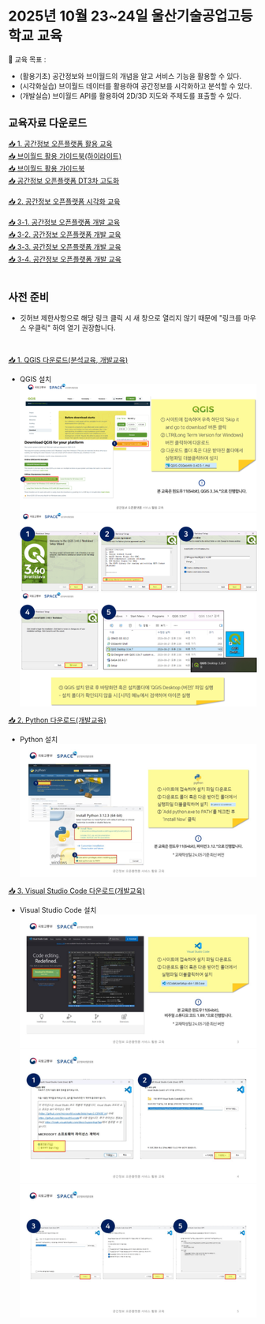 # 2025년 10월 23~24일 울산기술공업고등학교 교육

🙌 교육 목표 :

- (활용기초) 공간정보와 브이월드의 개념을 알고 서비스 기능을 활용할 수 있다.
- (시각화실습) 브이월드 데이터를 활용하여 공간정보를 시각화하고 분석할 수 있다.
- (개발실습) 브이월드 API를 활용하여 2D/3D 지도와 주제도를 표출할 수 있다.

## 교육자료 다운로드

[📥 1. 공간정보 오픈플랫폼 활용 교육](https://drive.google.com/file/d/1t9CSjI5LIheG2iEVwSHPr0_SW2e0nrfU/view?usp=drive_link)</br>
[📥 브이월드 활용 가이드북(하이라이트)](https://drive.google.com/file/d/1QyfZe4w1F_2jTrZahCmDbL2MWQ71bisT/view?usp=drive_link)</br>
[📥 브이월드 활용 가이드북](https://drive.google.com/file/d/1-zpUVH5NmG_3doAR9zR75waDBKb1Q3Go/view?usp=drive_link)</br>
[📥 공간정보 오픈플랫폼 DT3차 고도화](https://drive.google.com/file/d/1iZeS1IYReb1EoS9eSOMdgcsd7wGK0qhL/view?usp=drive_link)</br></br>
[📥 2. 공간정보 오픈플랫폼 시각화 교육](https://drive.google.com/file/d/1h4JwYaSmWA1dmaYAhoNKfEvDEybQ8d5Z/view?usp=drive_link)</br></br>
[📥 3-1. 공간정보 오픈플랫폼 개발 교육](https://drive.google.com/file/d/1NtOagaSVYszPYeOMqDn-KZ2bs42s32qF/view?usp=drive_link)</br>
[📥 3-2. 공간정보 오픈플랫폼 개발 교육](https://drive.google.com/file/d/1irfLJdG_v3SuDF70OAFrFP6TK9y1Oo-c/view?usp=drive_link)</br>
[📥 3-3. 공간정보 오픈플랫폼 개발 교육](https://drive.google.com/file/d/1mnf-eb7jWBNTmezRFdVUZyjlFDMOBIBn/view?usp=drive_link)</br>
[📥 3-4. 공간정보 오픈플랫폼 개발 교육](https://drive.google.com/file/d/1nRwhSv93MAYiBQP-fBUpyJbtV9sz6M5W/view?usp=drive_link)</br>
</br>

## 사전 준비

- 깃허브 제한사항으로 해당 링크 클릭 시 새 창으로 열리지 않기 때문에 "링크를 마우스 우클릭" 하여 열기 권장합니다.
</br>

[📥 1. QGIS 다운로드(분석교육, 개발교육)](https://www.qgis.org/download/)

- QGIS 설치
![image](./images/QGIS%20(3).png)
![image](./images/QGIS%20(2).png)
![image](./images/QGIS%20(1).png)

[📥 2. Python 다운로드(개발교육)](https://www.python.org/downloads/)

- Python 설치
![image](./images/Python.JPG)

[📥 3. Visual Studio Code 다운로드(개발교육)](https://code.visualstudio.com/)

- Visual Studio Code 설치
![image](./images/VSCode%20(1).JPG)
![image](./images/VSCode%20(2).JPG)
![image](./images/VSCode%20(3).JPG)
